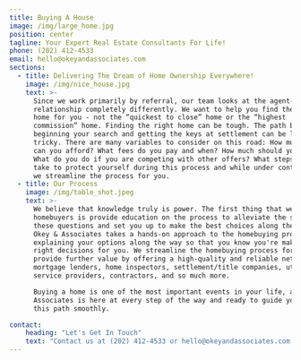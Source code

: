 ```yaml
---
title: Buying A House
image: /img/large_home.jpg
position: center
tagline: Your Expert Real Estate Consultants For Life!
phone: (202) 412-4533
email: hello@okeyandassociates.com
sections:
  - title: Delivering The Dream of Home Ownership Everywhere!
    image: /img/nice_house.jpg
    text: >-
      Since we work primarily by referral, our team looks at the agent-client
      relationship completely differently. We want to help you find the right
      home for you - not the “quickest to close” home or the “highest
      commission” home. Finding the right home can be tough. The path between
      beginning your search and getting the keys at settlement can be long and
      tricky. There are many variables to consider on this road: How much home
      can you afford? What fees do you pay and when? How much should you offer? 
      What do you do if you are competing with other offers? What steps can you
      take to protect yourself during this process and while under contract? So,
      we streamline the process for you.
  - title: Our Process
    image: /img/table_shot.jpeg
    text: >-
      We believe that knowledge truly is power. The first thing that we do for
      homebuyers is provide education on the process to alleviate the stress of
      these questions and set you up to make the best choices along the way.
      Okey & Associates takes a hands-on approach to the homebuying process,
      explaining your options along the way so that you know you're making the
      right decisions for you. We streamline the homebuying process for you and
      provide further value by offering a high-quality and reliable network of
      mortgage lenders, home inspectors, settlement/title companies, utility
      service providers, contractors, and so much more.

      Buying a home is one of the most important events in your life, and Okey &
      Associates is here at every step of the way and ready to guide you along
      this path smoothly.

contact:
    heading: "Let's Get In Touch"
    text: "Contact us at (202) 412-4533 or hello@okeyandassociates.com for a no-obligation homebuyer consultation and pre-approval tips!"
---
```


